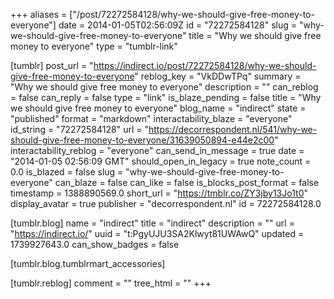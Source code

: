 +++
aliases = ["/post/72272584128/why-we-should-give-free-money-to-everyone"]
date = 2014-01-05T02:56:09Z
id = "72272584128"
slug = "why-we-should-give-free-money-to-everyone"
title = "Why we should give free money to everyone"
type = "tumblr-link"

[tumblr]
post_url = "https://indirect.io/post/72272584128/why-we-should-give-free-money-to-everyone"
reblog_key = "VkDDwTPq"
summary = "Why we should give free money to everyone"
description = ""
can_reblog = false
can_reply = false
type = "link"
is_blaze_pending = false
title = "Why we should give free money to everyone"
blog_name = "indirect"
state = "published"
format = "markdown"
interactability_blaze = "everyone"
id_string = "72272584128"
url = "https://decorrespondent.nl/541/why-we-should-give-free-money-to-everyone/31639050894-e44e2c00"
interactability_reblog = "everyone"
can_send_in_message = true
date = "2014-01-05 02:56:09 GMT"
should_open_in_legacy = true
note_count = 0.0
is_blazed = false
slug = "why-we-should-give-free-money-to-everyone"
can_blaze = false
can_like = false
is_blocks_post_format = false
timestamp = 1388890569.0
short_url = "https://tmblr.co/ZY3jby13Jo1t0"
display_avatar = true
publisher = "decorrespondent.nl"
id = 72272584128.0

[tumblr.blog]
name = "indirect"
title = "indirect"
description = ""
url = "https://indirect.io/"
uuid = "t:PgyUJU3SA2Klwyt81UWAwQ"
updated = 1739927643.0
can_show_badges = false

[tumblr.blog.tumblrmart_accessories]

[tumblr.reblog]
comment = ""
tree_html = ""
+++
